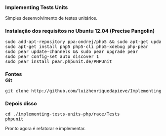 <b><h3>Implementing Tests Units</h3></b>

Simples desenvolvimento de testes unitários. 

<b><h3>Instalação dos requisitos no Ubuntu 12.04 (Precise Pangolin)</h3></b>

<pre>sudo add-apt-repository ppa:ondrej/php5 && sudo apt-get update
sudo apt-get install php5 php5-cli php5-xdebug php-pear
sudo pear update-channels && sudo pear upgrade pear
sudo pear config-set auto_discover 1
sudo pear install pear.phpunit.de/PHPUnit
</pre>

<b><h3>Fontes<br />
Git</h3></b>

<pre>git clone http://github.com/luizhenriquedapieve/Implementing_Tests_Units_PHP.git</pre>

<b><h3>Depois disso</h3></b>

<pre>cd ./implementing-tests-units-php/race/Tests
phpunit</pre>

Pronto agora é refatorar e implementar.


